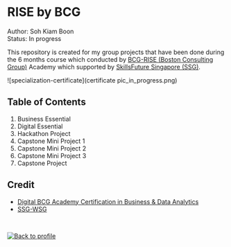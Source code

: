 # RISE by BCG

Author: Soh Kiam Boon<br>
Status: In progress

This repository is created for my group projects that have been done during the 6 months course which conducted by [BCG-RISE (Boston Consulting Group)](https://rise.bcg.com/) Academy which supported by [SkillsFuture Singapore (SSG)](https://www.ssg-wsg.gov.sg/).

![specialization-certificate](certificate pic_in_progress.png)


## Table of Contents

1. Business Essential
2. Digital Essential
3. Hackathon Project
4. Capstone Mini Project 1
5. Capstone Mini Project 2
6. Capstone Mini Project 3
7. Capstone Project


## Credit
* [Digital BCG Academy Certification in Business & Data Analytics](https://rise.bcg.com/business-data-analytics/)
* [SSG-WSG](https://www.ssg-wsg.gov.sg/news-and-announcements/boston-consulting-group-partners-skillsfuture-singapore-to-bring-its-digital-transformation-expertise-to-maximise-employability-for-over-1-000-mid-career-job-seekers.html)

<br>

[![Back to profile](https://img.shields.io/badge/Back%20to-Kiam%20Boon's%20Profile-darkorange?style=flat-square)](https://github.com/kiamboon/Profile)
